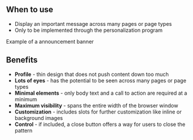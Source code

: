 ## When to use

  - Display an important message across many pages or page types
  - Only to be implemented through the personalization program

<div id="overview-image-description" class="visually-hidden">
  Example of a announcement banner
</div>

## Benefits

  - **Profile** - thin design that does not push content down too much
  - **Lots of eyes** - has the potential to be seen across many pages or page types
  - **Minimal elements** - only body text and a call to action are required at a minimum
  - **Maximum visibility** - spans the entire width of the browser window
  - **Customization** - includes slots for further customization like inline or background images
  - **Control** - if included, a close button offers a way for users to close the pattern
